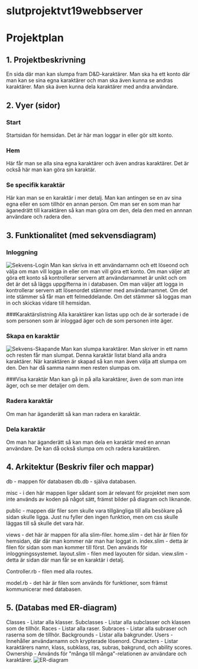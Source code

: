 # slutprojektvt19webbserver

# Projektplan

## 1. Projektbeskrivning
En sida där man kan slumpa fram D&D-karaktärer. Man ska ha ett konto där man kan se sina egna karaktärer och man ska även kunna se andras karaktärer. Man ska även kunna dela karaktärer med andra användare. 
## 2. Vyer (sidor)
### Start
Startsidan för hemsidan. Det är här man loggar in eller gör sitt konto. 

### Hem
  Här får man se alla sina egna karaktärer och även andras karaktärer. Det är också här man kan göra sin karaktär. 
  
### Se specifik karaktär
  Här kan man se en karaktär i mer detalj. Man kan antingen se en av sina egna eller en som tillhör en annan person. Om man ser en som man har äganedrätt till karaktären så kan man göra om den, dela den med en annnan användare och radera den. 
## 3. Funktionalitet (med sekvensdiagram)
<!-- TODO: alla diagram -->
### Inloggning
![Sekvens-Login](https://github.com/itggot-markus-moen/slutprojektvt19webbserver/tree/master/misc/login.jpg)
  Man kan skriva in ett användarnamn och ett löseond och välja om man vill logga in eller om man vill göra ett konto. Om man väljer att göra ett konto så kontrollerar servern att användarnamnet är unikt och om det är det så läggs uppgifterna in i databasen. Om man väljer att logga in kontrollerar servern att lösenordet stämmer med användarnamnet. Om det inte stämmer så får man ett felmeddelande. Om det stämmer så loggas man in och skickas vidare till hemsidan. 

###Karaktärslistning
  Alla karaktärer kan listas upp och de är sorterade i de som personen som är inloggad äger och de som personen inte äger. 

### Skapa en karaktär
![Sekvens-Skapande](https://github.com/itggot-markus-moen/slutprojektvt19webbserver/tree/master/misc/skapande.jpg)
  Man kan slumpa karaktärer. Man skriver in ett namn och resten får man slumpat. Denna karaktär listat bland alla andra karaktärer. När karaktären är skapad så kan man även välja att slumpa om den. Den har då samma namn men resten slumpas om. 

###Visa karaktär
  Man kan gå in på alla karaktärer, även de som man inte äger, och se mer detaljer om dem. 

### Radera karaktär
  Om man har äganderätt så kan man radera en karaktär. 

### Dela karaktär
  Om man har äganderätt så kan man dela en karaktär med en annan användare. De kan då också slumpa om och radera karaktären. 
## 4. Arkitektur (Beskriv filer och mappar)
  db - mappen för databasen
  db.db - själva databasen. 
  
  misc - i den här mappen liger sådant som är relevant för projektet men som inte används av koden på något sätt, främst bilder på diagram och liknande. 
  
  public - mappen där filer som skulle vara tillgängliga till alla besökare på sidan skulle ligga. Just nu fyller den ingen funktion, men om css skulle läggas till så skulle det vara här. 

  views - det här är mappen för alla slim-filer. 
  home.slim - det här är filen för hemsidan, där där man kommer när man har loggat in. 
  index.slim - detta är filen för sidan som man kommer till först. Den används för inloggningssystemet. 
  layout.slim - filen med layouten för sidan. 
  view.slim - detta är sidan där man får se en karaktär i detalj. 

  Controller.rb - filen med alla routes. 

  model.rb - det här är filen som används för funktioner, som främst kommunicerar med databasen. 

## 5. (Databas med ER-diagram)
  Classes - Listar alla klasser. 
  Subclasses - Listar alla subclasser och klassen som de tillhör. 
  Races - Listar alla raser. 
  Subraces - Listar alla subraser och raserna som de tillhör. 
  Backgrounds - Listar alla bakgrunder. 
  Users - Innehåller användarnamn och krypterade lösenord. 
  Characters - Listar karaktärers namn, klass, subklass, ras, subras, bakgrund, och ability scores. 
  Ownership - Används för "många till många"-relationen av användare och karaktärer. 
![ER-diagram](https://github.com/itggot-markus-moen/slutprojektvt19webbserver/tree/master/misc/er.jpg)